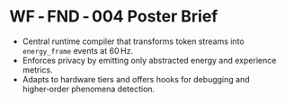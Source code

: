 # WF ‑ FND ‑ 004 Poster Brief

- Central runtime compiler that transforms token streams into `energy_frame` events at 60 Hz.
- Enforces privacy by emitting only abstracted energy and experience metrics.
- Adapts to hardware tiers and offers hooks for debugging and higher‑order phenomena detection.

